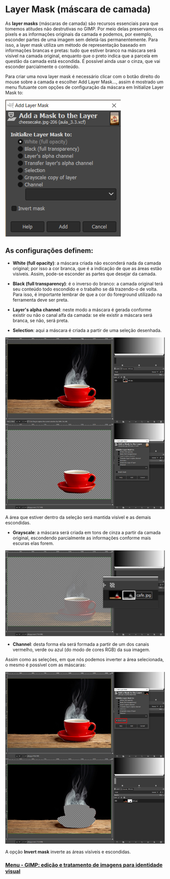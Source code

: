 # Layer Mask (máscara de camada)

As **layer masks** (máscaras de camada) são recursos essenciais para que tomemos atitudes não destrutivas no GIMP. Por meio delas preservamos os pixels e as informações originais da camada e podemos, por exemplo, esconder partes de uma imagem sem deletá-las permanentemente. Para isso, a layer mask utiliza um método de representação baseado em informações brancas e pretas: tudo que estiver branco na máscara será visível na camada original, enquanto que o preto indica que a parcela em questão da camada está escondida. É possível ainda usar o cinza, que vai esconder parcialmente o conteúdo.

Para criar uma nova layer mask é necessário clicar com o botão direito do mouse sobre a camada e escolher Add Layer Mask..., assim é mostrado um menu flutuante com opções de configuração da máscara em Initialize Layer Mask to:

<img src="img/alura_gimp_07.png">

## As configurações definem:

- **White (full opacity)**: a máscara criada não esconderá nada da camada original; por isso a cor branca, que é a indicação de que as áreas estão visíveis. Assim, pode-se esconder as partes que desejar da camada.

- **Black (full transparency)**: é o inverso do branco: a camada original terá seu conteúdo todo escondido e o trabalho se dá trazendo-o de volta. Para isso, é importante lembrar de que a cor do foreground utilizado na ferramenta deve ser preta.

- **Layer's alpha channel**: neste modo a máscara é gerada conforme existir ou não o canal alfa da camada: se ele existir a máscara será branca, se não, será preta.

- **Selection**: aqui a máscara é criada a partir de uma seleção desenhada.


<img src="img/alura_gimp_08.jpg">

A área que estiver dentro da seleção será mantida visível e as demais escondidas.

- **Grayscale**: a máscara será criada em tons de cinza a partir da camada original, escondendo parcialmente as informações conforme mais escuras elas forem.


<img src="img/alura_gimp_09.jpg">

- **Channel**: desta forma ela será formada a partir de um dos canais vermelho, verde ou azul (do modo de cores RGB) da sua imagem.

Assim como as seleções, em que nós podemos inverter a área selecionada, o mesmo é possível com as máscaras:


<img src="img/alura_gimp_10.jpg">

A opção **Invert mask** inverte as áreas visíveis e escondidas.

### [Menu - GIMP: edição e tratamento de imagens para identidade visual](menu.md)